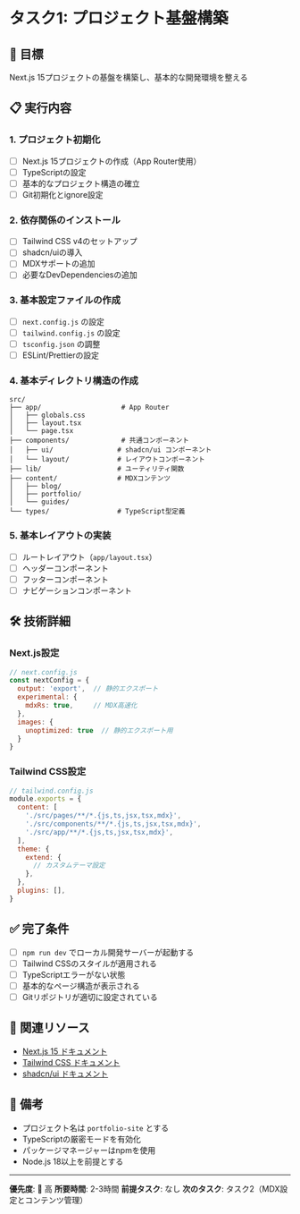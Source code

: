 # タスク1: プロジェクト基盤構築

## 🎯 目標
Next.js 15プロジェクトの基盤を構築し、基本的な開発環境を整える

## 📋 実行内容

### 1. プロジェクト初期化
- [ ] Next.js 15プロジェクトの作成（App Router使用）
- [ ] TypeScriptの設定
- [ ] 基本的なプロジェクト構造の確立
- [ ] Git初期化とignore設定

### 2. 依存関係のインストール
- [ ] Tailwind CSS v4のセットアップ
- [ ] shadcn/uiの導入
- [ ] MDXサポートの追加
- [ ] 必要なDevDependenciesの追加

### 3. 基本設定ファイルの作成
- [ ] `next.config.js` の設定
- [ ] `tailwind.config.js` の設定
- [ ] `tsconfig.json` の調整
- [ ] ESLint/Prettierの設定

### 4. 基本ディレクトリ構造の作成
```
src/
├── app/                    # App Router
│   ├── globals.css
│   ├── layout.tsx
│   └── page.tsx
├── components/             # 共通コンポーネント
│   ├── ui/                # shadcn/ui コンポーネント
│   └── layout/            # レイアウトコンポーネント
├── lib/                   # ユーティリティ関数
├── content/               # MDXコンテンツ
│   ├── blog/
│   ├── portfolio/
│   └── guides/
└── types/                 # TypeScript型定義
```

### 5. 基本レイアウトの実装
- [ ] ルートレイアウト（`app/layout.tsx`）
- [ ] ヘッダーコンポーネント
- [ ] フッターコンポーネント
- [ ] ナビゲーションコンポーネント

## 🛠️ 技術詳細

### Next.js設定
```javascript
// next.config.js
const nextConfig = {
  output: 'export',  // 静的エクスポート
  experimental: {
    mdxRs: true,     // MDX高速化
  },
  images: {
    unoptimized: true  // 静的エクスポート用
  }
}
```

### Tailwind CSS設定
```javascript
// tailwind.config.js
module.exports = {
  content: [
    './src/pages/**/*.{js,ts,jsx,tsx,mdx}',
    './src/components/**/*.{js,ts,jsx,tsx,mdx}',
    './src/app/**/*.{js,ts,jsx,tsx,mdx}',
  ],
  theme: {
    extend: {
      // カスタムテーマ設定
    },
  },
  plugins: [],
}
```

## ✅ 完了条件
- [ ] `npm run dev` でローカル開発サーバーが起動する
- [ ] Tailwind CSSのスタイルが適用される
- [ ] TypeScriptエラーがない状態
- [ ] 基本的なページ構造が表示される
- [ ] Gitリポジトリが適切に設定されている

## 🔗 関連リソース
- [Next.js 15 ドキュメント](https://nextjs.org/docs)
- [Tailwind CSS ドキュメント](https://tailwindcss.com/docs)
- [shadcn/ui ドキュメント](https://ui.shadcn.com/)

## 📝 備考
- プロジェクト名は `portfolio-site` とする
- TypeScriptの厳密モードを有効化
- パッケージマネージャーはnpmを使用
- Node.js 18以上を前提とする

---

**優先度**: 🔴 高
**所要時間**: 2-3時間
**前提タスク**: なし
**次のタスク**: タスク2（MDX設定とコンテンツ管理）
